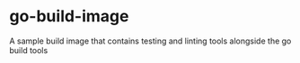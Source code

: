 # go-build-image

A sample build image that contains testing and linting tools alongside the go build tools